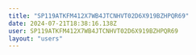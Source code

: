 ```yaml
---
title: "SP119ATKFM412X7WB4JTCNHVT02D6X919BZHPQR69"
date: 2024-07-21T18:38:16.138Z
user: SP119ATKFM412X7WB4JTCNHVT02D6X919BZHPQR69
layout: "users"
---
```

    